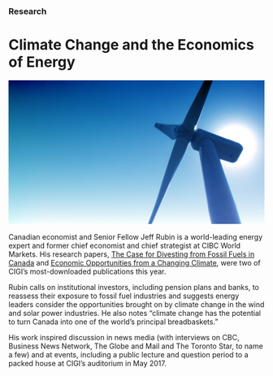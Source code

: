 ### Research

# Climate Change and the Economics of Energy

<div class="img-container">
  <img src="assets/Slide-Still-Windmill.png" alt="">
</div>

Canadian economist and Senior Fellow Jeff Rubin is a world-leading energy expert and former chief economist and chief strategist at CIBC World Markets. His research papers, [The Case for Divesting from Fossil Fuels in Canada](https://www.cigionline.org/publications/case-divesting-fossil-fuels-canada?source=ar2017 "The Case for Divesting from Fossil Fuels in Canada") and [Economic Opportunities from a Changing Climate](https://www.cigionline.org/articles/jeff-rubin-climate-change-will-bring-benefits-canadas-economy?source=ar2017 "Economic Opportunities for a Changing Climate"), were two of CIGI’s most-downloaded publications this year.

Rubin calls on institutional investors, including pension plans and banks, to reassess their exposure to fossil fuel industries and suggests energy leaders consider the opportunities brought on by climate change in the wind and solar power industries. He also notes “climate change has the potential to turn Canada into one of the world’s principal breadbaskets.”

His work inspired discussion in news media (with interviews on CBC, Business News Network, The Globe and Mail and The Toronto Star, to name a few) and at events, including a public lecture and question period to a packed house at CIGI’s auditorium in May 2017.




